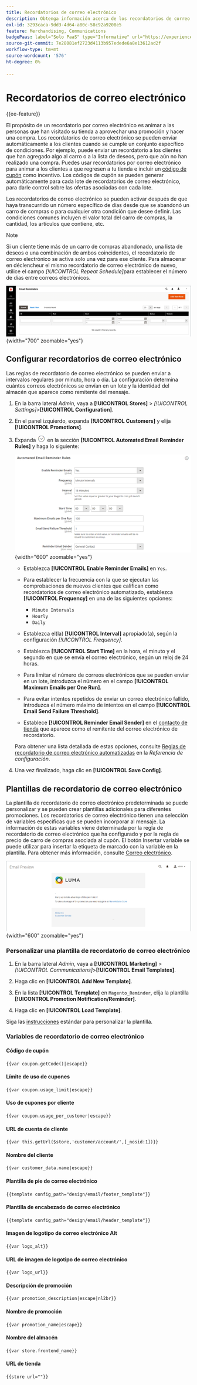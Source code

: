 ```yaml
---
title: Recordatorios de correo electrónico
description: Obtenga información acerca de los recordatorios de correo electrónico que se pueden enviar automáticamente a los clientes cuando se cumple un conjunto específico de condiciones.
exl-id: 3293caca-9dd3-4d64-a80c-58c92a9208e5
feature: Merchandising, Communications
badgePaas: label="Solo PaaS" type="Informative" url="https://experienceleague.adobe.com/en/docs/commerce/user-guides/product-solutions" tooltip="Se aplica solo a proyectos de Adobe Commerce en la nube (infraestructura PaaS administrada por Adobe) y a proyectos locales."
source-git-commit: 7e28081ef2723d4113b957edede6a8e13612ad2f
workflow-type: tm+mt
source-wordcount: '576'
ht-degree: 0%

---
```


# Recordatorios de correo electrónico

{{ee-feature}}

El propósito de un recordatorio por correo electrónico es animar a las personas que han visitado su tienda a aprovechar una promoción y hacer una compra. Los recordatorios de correo electrónico se pueden enviar automáticamente a los clientes cuando se cumple un conjunto específico de condiciones. Por ejemplo, puede enviar un recordatorio a los clientes que han agregado algo al carro o a la lista de deseos, pero que aún no han realizado una compra. Puedes usar recordatorios por correo electrónico para animar a los clientes a que regresen a tu tienda e incluir un [código de cupón](price-rules-cart-coupon.md) como incentivo. Los códigos de cupón se pueden generar automáticamente para cada lote de recordatorios de correo electrónico, para darle control sobre las ofertas asociadas con cada lote.

Los recordatorios de correo electrónico se pueden activar después de que haya transcurrido un número específico de días desde que se abandonó un carro de compras o para cualquier otra condición que desee definir. Las condiciones comunes incluyen el valor total del carro de compras, la cantidad, los artículos que contiene, etc.

>[!NOTE]
>
>Si un cliente tiene más de un carro de compras abandonado, una lista de deseos o una combinación de ambos coincidentes, el recordatorio de correo electrónico se activa solo una vez para ese cliente. Para almacenar en déclencheur el mismo recordatorio de correo electrónico de nuevo, utilice el campo _[!UICONTROL Repeat Schedule]_&#x200B;para establecer el número de días entre correos electrónicos.

![Recordatorios de correo electrónico](./assets/email-reminders.png){width="700" zoomable="yes"}

## Configurar recordatorios de correo electrónico

Las reglas de recordatorio de correo electrónico se pueden enviar a intervalos regulares por minuto, hora o día. La configuración determina cuántos correos electrónicos se envían en un lote y la identidad del almacén que aparece como remitente del mensaje.

1. En la barra lateral _Admin_, vaya a **[!UICONTROL Stores]** > _[!UICONTROL Settings]_>**[!UICONTROL Configuration]**.

1. En el panel izquierdo, expanda **[!UICONTROL Customers]** y elija **[!UICONTROL Promotions]**.

1. Expanda ![Selector de expansión](../assets/icon-display-expand.png) en la sección **[!UICONTROL Automated Email Reminder Rules]** y haga lo siguiente:

   ![Configuración de clientes - reglas automatizadas de recordatorio por correo electrónico](../configuration-reference/customers/assets/promotions-automated-email-reminder-rules.png){width="600" zoomable="yes"}

   - Establezca **[!UICONTROL Enable Reminder Emails]** en `Yes`.

   - Para establecer la frecuencia con la que se ejecutan las comprobaciones de nuevos clientes que califican como recordatorios de correo electrónico automatizado, establezca **[!UICONTROL Frequency]** en una de las siguientes opciones:

      - `Minute Intervals`
      - `Hourly`
      - `Daily`

   - Establezca el(la) **[!UICONTROL Interval]** apropiado(a), según la configuración _[!UICONTROL Frequency]_.

   - Establezca **[!UICONTROL Start Time]** en la hora, el minuto y el segundo en que se envía el correo electrónico, según un reloj de 24 horas.

   - Para limitar el número de correos electrónicos que se pueden enviar en un lote, introduzca el número en el campo **[!UICONTROL Maximum Emails per One Run]**.

   - Para evitar intentos repetidos de enviar un correo electrónico fallido, introduzca el número máximo de intentos en el campo **[!UICONTROL Email Send Failure Threshold]**.

   - Establece **[!UICONTROL Reminder Email Sender]** en el [contacto de tienda](../getting-started/store-details.md#store-email-addresses) que aparece como el remitente del correo electrónico de recordatorio.

   Para obtener una lista detallada de estas opciones, consulte [Reglas de recordatorio de correo electrónico automatizadas](../configuration-reference/customers/promotions.md#automated-email-reminder-rules) en la _Referencia de configuración_.

1. Una vez finalizado, haga clic en **[!UICONTROL Save Config]**.

## Plantillas de recordatorio de correo electrónico

La plantilla de recordatorio de correo electrónico predeterminada se puede personalizar y se pueden crear plantillas adicionales para diferentes promociones. Los recordatorios de correo electrónico tienen una selección de variables específicas que se pueden incorporar al mensaje. La información de estas variables viene determinada por la regla de recordatorio de correo electrónico que ha configurado y por la regla de precio de carro de compras asociada al cupón. El botón Insertar variable se puede utilizar para insertar la etiqueta de marcado con la variable en la plantilla. Para obtener más información, consulte [Correo electrónico](../systems/email-templates.md).

![Vista previa de recordatorio de correo electrónico](./assets/email-reminder-preview-promotion-template.png){width="600" zoomable="yes"}

### Personalizar una plantilla de recordatorio de correo electrónico

1. En la barra lateral _Admin_, vaya a **[!UICONTROL Marketing]** > _[!UICONTROL Communications]_>**[!UICONTROL Email Templates]**.

1. Haga clic en **[!UICONTROL Add New Template]**.

1. En la lista **[!UICONTROL Template]** en `Magento_Reminder`, elija la plantilla **[!UICONTROL Promotion Notification/Reminder]**.

1. Haga clic en **[!UICONTROL Load Template]**.

Siga las [instrucciones](../systems/email-template-custom.md) estándar para personalizar la plantilla.

### Variables de recordatorio de correo electrónico

#### Código de cupón

```
{{var coupon.getCode()|escape}}
```

#### Límite de uso de cupones

```
{{var coupon.usage_limit|escape}}
```

#### Uso de cupones por cliente

```
{{var coupon.usage_per_customer|escape}}
```

#### URL de cuenta de cliente

```
{{var this.getUrl($store,'customer/account/',[_nosid:1])}}
```

#### Nombre del cliente

```
{{var customer_data.name|escape}}
```

#### Plantilla de pie de correo electrónico

```
{{template config_path="design/email/footer_template"}}
```

#### Plantilla de encabezado de correo electrónico

```
{{template config_path="design/email/header_template"}}
```

#### Imagen de logotipo de correo electrónico Alt

```
{{var logo_alt}}
```

#### URL de imagen de logotipo de correo electrónico

```
{{var logo_url}}
```

#### Descripción de promoción

```
{{var promotion_description|escape|nl2br}}
```

#### Nombre de promoción

```
{{var promotion_name|escape}}
```

#### Nombre del almacén

```
{{var store.frontend_name}}
```

#### URL de tienda

```
{{store url=""}}
```
